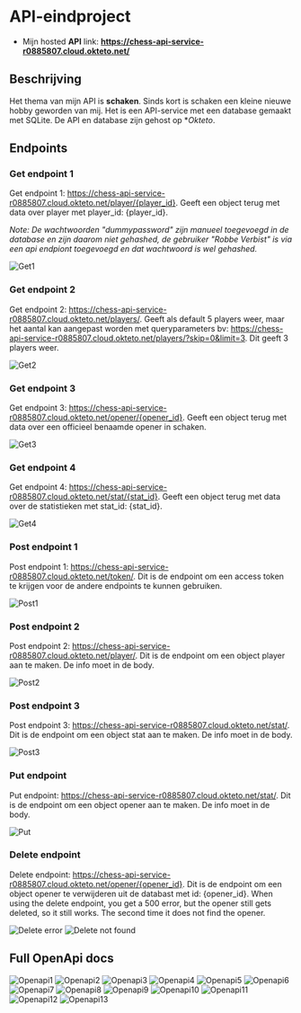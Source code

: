 # API-eindproject

- Mijn hosted **API** link: **https://chess-api-service-r0885807.cloud.okteto.net/**


## Beschrijving
Het thema van mijn API is **schaken**. Sinds kort is schaken een kleine nieuwe hobby geworden van mij. Het is een API-service met een database gemaakt met SQLite.
De API en database zijn gehost op **Okteto*.

## Endpoints

### Get endpoint 1

Get endpoint 1: https://chess-api-service-r0885807.cloud.okteto.net/player/{player_id}. Geeft een object terug met data over player met player_id: {player_id}.

*Note: De wachtwoorden "dummypassword" zijn manueel toegevoegd in de database en zijn daarom niet gehashed, de gebruiker "Robbe Verbist" is via een api endpiont toegevoegd en dat wachtwoord is wel gehashed.*

![Get1](https://user-images.githubusercontent.com/91954479/211388992-09db970b-3ae0-43dc-b67e-22a95efb7f4d.png)

### Get endpoint 2

Get endpoint 2: https://chess-api-service-r0885807.cloud.okteto.net/players/. Geeft als default 5 players weer, maar het aantal kan aangepast worden met queryparameters bv: https://chess-api-service-r0885807.cloud.okteto.net/players/?skip=0&limit=3. Dit geeft 3 players weer.

![Get2](https://user-images.githubusercontent.com/91954479/211388994-dc036626-a7cc-4359-b94d-5b3163d7ca7d.png)

### Get endpoint 3

Get endpoint 3: https://chess-api-service-r0885807.cloud.okteto.net/opener/{opener_id}. Geeft een object terug met data over een officieel benaamde opener in schaken.

![Get3](https://user-images.githubusercontent.com/91954479/211388997-30b2479f-d8ce-41bb-bcab-3574db643b6c.png)

### Get endpoint 4

Get endpoint 4: https://chess-api-service-r0885807.cloud.okteto.net/stat/{stat_id}. Geeft een object terug met data over de statistieken met stat_id: {stat_id}.

![Get4](https://user-images.githubusercontent.com/91954479/211388998-2414c316-0ce7-4b89-a798-f5d734c48939.png)

### Post endpoint 1

Post endpoint 1: https://chess-api-service-r0885807.cloud.okteto.net/token/. Dit is de endpoint om een access token te krijgen voor de andere endpoints te kunnen gebruiken.

![Post1](https://user-images.githubusercontent.com/91954479/211389000-1c7bac7f-294a-41f9-8b5e-025e77b63e60.png)

### Post endpoint 2

Post endpoint 2: https://chess-api-service-r0885807.cloud.okteto.net/player/. Dit is de endpoint om een object player aan te maken. De info moet in de body.

![Post2](https://user-images.githubusercontent.com/91954479/211389003-ff96edd1-2cb5-4159-9087-746bd0e9ab86.png)

### Post endpoint 3

Post endpoint 3: https://chess-api-service-r0885807.cloud.okteto.net/stat/. Dit is de endpoint om een object stat aan te maken. De info moet in de body.

![Post3](https://user-images.githubusercontent.com/91954479/211389004-e9857478-17f2-4969-a301-b1d072aeb6c4.png)

### Put endpoint

Put endpoint: https://chess-api-service-r0885807.cloud.okteto.net/stat/. Dit is de endpoint om een object opener aan te maken. De info moet in de body.

![Put](https://user-images.githubusercontent.com/91954479/211389006-9edbf42c-60e9-4c6b-8427-3bafdf2445da.png)

### Delete endpoint

Delete endpoint: https://chess-api-service-r0885807.cloud.okteto.net/opener/{opener_id}. Dit is de endpoint om een object opener te verwijderen uit de databast met id: {opener_id}.
When using the delete endpoint, you get a 500 error, but the opener still gets deleted, so it still works. The second time it does not find the opener.

![Delete error](https://user-images.githubusercontent.com/91954479/211388983-83dd9824-ad78-4a0a-a632-40ea1035638e.png)
![Delete not found](https://user-images.githubusercontent.com/91954479/211388991-c751f8e5-d8d5-47af-a7a6-b7dedba66863.png)

## Full OpenApi docs
![Openapi1](https://user-images.githubusercontent.com/91954479/211391147-77fea3b4-573a-43df-a1dd-5765fa9479ce.png)
![Openapi2](https://user-images.githubusercontent.com/91954479/211391151-4c87e860-08e2-4e42-8d38-ae2b38e5309a.png)
![Openapi3](https://user-images.githubusercontent.com/91954479/211391156-f6353bc7-e829-46c0-acd5-518a014281fa.png)
![Openapi4](https://user-images.githubusercontent.com/91954479/211391158-f7c2abad-b227-44de-9a9e-ef4fb8e7ae5d.png)
![Openapi5](https://user-images.githubusercontent.com/91954479/211391160-51c7d72f-4539-445f-9b1f-b76be968716d.png)
![Openapi6](https://user-images.githubusercontent.com/91954479/211391161-326e36fe-ee48-4d6f-abdd-a5a62f1fb323.png)
![Openapi7](https://user-images.githubusercontent.com/91954479/211391162-7d3068e5-6d3b-433f-918a-5f57af9fa1ab.png)
![Openapi8](https://user-images.githubusercontent.com/91954479/211391163-464642fc-24f0-4e94-adb9-45026665ae84.png)
![Openapi9](https://user-images.githubusercontent.com/91954479/211391165-8e130022-c088-4441-ab32-348995b8bb10.png)
![Openapi10](https://user-images.githubusercontent.com/91954479/211391167-9b58dac6-fb47-4029-b9a6-bd64d578e1d3.png)
![Openapi11](https://user-images.githubusercontent.com/91954479/211391168-d033e2ac-ec81-489b-8e56-642055940c97.png)
![Openapi12](https://user-images.githubusercontent.com/91954479/211391170-5544fd92-5f73-4f30-beca-256e8286a599.png)
![Openapi13](https://user-images.githubusercontent.com/91954479/211391173-0dd3ffaf-b401-4a75-be3a-6ff5ed4ebfa7.png)
